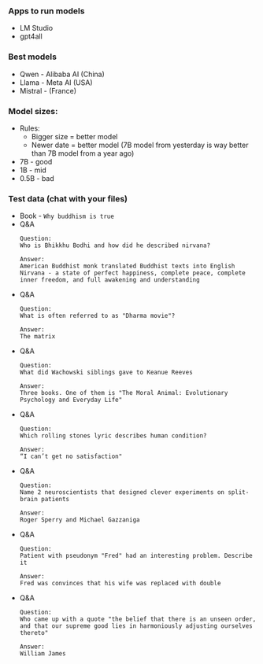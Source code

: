 ### Apps to run models
* LM Studio
* gpt4all

### Best models
* Qwen - Alibaba AI (China)
* Llama - Meta AI (USA)
* Mistral - (France)

### Model sizes:
* Rules:
  * Bigger size = better model
  * Newer date = better model (7B model from yesterday is way better than 7B model from a year ago)
* 7B - good
* 1B - mid
* 0.5B - bad

### Test data (chat with your files)
* Book - `Why buddhism is true`
* Q&A
    ```
    Question:
    Who is Bhikkhu Bodhi and how did he described nirvana?
  
    Answer:
    American Buddhist monk translated Buddhist texts into English
    Nirvana - a state of perfect happiness, complete peace, complete inner freedom, and full awakening and understanding
    ```
* Q&A
    ```
    Question:
    What is often referred to as "Dharma movie"?
  
    Answer:
    The matrix
    ```
* Q&A
    ```
    Question:
    What did Wachowski siblings gave to Keanue Reeves
  
    Answer:
    Three books. One of them is "The Moral Animal: Evolutionary Psychology and Everyday Life"
    ```
* Q&A
    ```
    Question:
    Which rolling stones lyric describes human condition?
  
    Answer:
    “I can’t get no satisfaction"
    ```
* Q&A
    ```
    Question:
    Name 2 neuroscientists that designed clever experiments on split-brain patients
  
    Answer:
    Roger Sperry and Michael Gazzaniga
    ```
* Q&A
    ```
    Question:
    Patient with pseudonym "Fred" had an interesting problem. Describe it
  
    Answer:
    Fred was convinces that his wife was replaced with double
    ```
* Q&A
    ```
    Question:
    Who came up with a quote "the belief that there is an unseen order, and that our supreme good lies in harmoniously adjusting ourselves thereto"
  
    Answer:
    William James
    ```